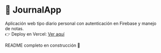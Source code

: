 # 📓 JournalApp  

Aplicación web tipo diario personal con autenticación en Firebase y manejo de notas.  
👉 Deploy en Vercel: [Ver aquí](https://jotter-journal.vercel.app/)  

README completo en construcción 🚧